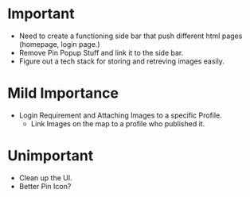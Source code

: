 # Important
- Need to create a functioning side bar that push different html pages (homepage, login page.)
- Remove Pin Popup Stuff and link it to the side bar.
- Figure out a tech stack for storing and retreving images easily.

# Mild Importance
- Login Requirement and Attaching Images to a specific Profile.
    - Link Images on the map to a profile who published it.

# Unimportant
- Clean up the UI.
- Better Pin Icon?
